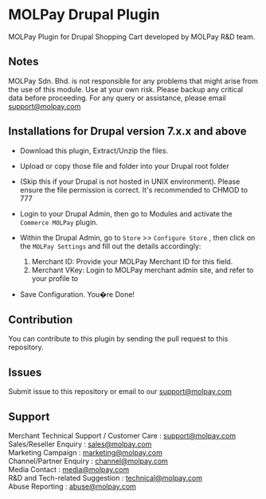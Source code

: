 MOLPay Drupal Plugin
==================

MOLPay Plugin for Drupal Shopping Cart developed by MOLPay R&D team.


Notes
-----

MOLPay Sdn. Bhd. is not responsible for any problems that might arise from the use of this module. 
Use at your own risk. Please backup any critical data before proceeding. For any query or 
assistance, please email support@molpay.com


Installations for Drupal version 7.x.x and above
------------------------------------------------------

- Download this plugin, Extract/Unzip the files. 

- Upload or copy those file and folder into your Drupal root folder

- (Skip this if your Drupal is not hosted in UNIX environment). 
Please ensure the file permission is correct. It's recommended to CHMOD to 777

- Login to your Drupal Admin, then go to Modules and activate the `Commerce MOLPay` plugin.

- Within the Drupal Admin, go to `Store` >> `Configure Store` , then click on the `MOLPay Settings` and fill out the details accordingly:
 
    1. Merchant ID: Provide your MOLPay Merchant ID for this field.
    2. Merchant VKey: Login to MOLPay merchant admin site, and refer to your profile to

- Save Configuration. You�re Done!


Contribution
------------

You can contribute to this plugin by sending the pull request to this repository.


Issues
------------

Submit issue to this repository or email to our support@molpay.com


Support
-------

Merchant Technical Support / Customer Care : support@molpay.com <br>
Sales/Reseller Enquiry : sales@molpay.com <br>
Marketing Campaign : marketing@molpay.com <br>
Channel/Partner Enquiry : channel@molpay.com <br>
Media Contact : media@molpay.com <br>
R&D and Tech-related Suggestion : technical@molpay.com <br>
Abuse Reporting : abuse@molpay.com
